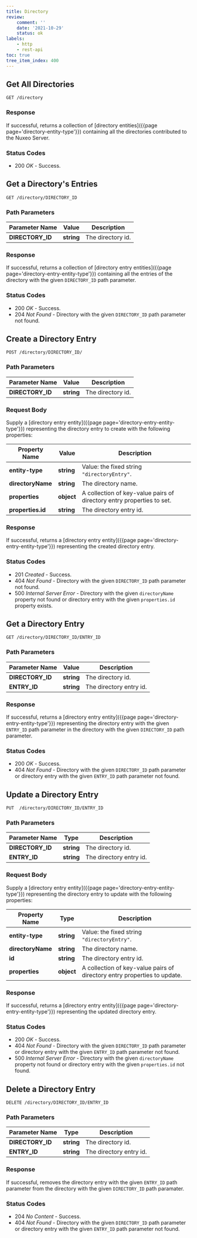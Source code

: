 ```yaml
---
title: Directory
review:
    comment: ''
    date: '2021-10-29'
    status: ok
labels:
    - http
    - rest-api
toc: true
tree_item_index: 400
---
```


## Get All Directories

```
GET /directory
```

### Response

If successful, returns a collection of [directory entities]({{page page='directory-entity-type'}}) containing all the directories contributed to the Nuxeo Server.

### Status Codes

- 200 *OK* - Success.

## Get a Directory's Entries

```
GET /directory/DIRECTORY_ID
```

### Path Parameters

| Parameter Name   | Value      | Description       |
| ---------------- | ---------- | ----------------- |
| **DIRECTORY_ID** | **string** | The directory id. |

### Response

If successful, returns a collection of [directory entry entities]({{page page='directory-entry-entity-type'}}) containing all the entries of the directory with the given `DIRECTORY_ID` path parameter.

### Status Codes

- 200 *OK* - Success.
- 204 *Not Found* - Directory with the given `DIRECTORY_ID` path parameter not found.

## Create a Directory Entry

```
POST /directory/DIRECTORY_ID/
```

### Path Parameters

| Parameter Name   | Value      | Description       |
| ---------------- | ---------- | ----------------- |
| **DIRECTORY_ID** | **string** | The directory id. |

### Request Body

Supply a [directory entry entity]({{page page='directory-entry-entity-type'}}) representing the directory entry to create with the following properties:

| Property Name     | Value      | Description                                                           |
| ----------------- | ---------- | --------------------------------------------------------------------- |
| **entity-type**   | **string** | Value: the fixed string `"directoryEntry"`.                           |
| **directoryName** | **string** | The directory name.                                                   |
| **properties**    | **object** | A collection of key-value pairs of directory entry properties to set. |
| **properties.id** | **string** | The directory entry id.                                               |

### Response

If successful, returns a [directory entry entity]({{page page='directory-entry-entity-type'}}) representing the created directory entry.

### Status Codes

- 201 *Created* - Success.
- 404 *Not Found* - Directory with the given `DIRECTORY_ID` path parameter not found.
- 500 *Internal Server Error* - Directory with the given `directoryName` property not found or directory entry with the given `properties.id` property exists.

## Get a Directory Entry

```
GET /directory/DIRECTORY_ID/ENTRY_ID
```

### Path Parameters

| Parameter Name   | Value      | Description             |
| ---------------- | ---------- | ----------------------- |
| **DIRECTORY_ID** | **string** | The directory id.       |
| **ENTRY_ID**     | **string** | The directory entry id. |

### Response

If successful, returns a [directory entry entity]({{page page='directory-entry-entity-type'}}) representing the directory entry with the given `ENTRY_ID` path parameter in the directory with the given `DIRECTORY_ID` path parameter.

### Status Codes

- 200 *OK* - Success.
- 404 *Not Found* - Directory with the given `DIRECTORY_ID` path parameter or directory entry with the given `ENTRY_ID` path parameter not found.

## Update a Directory Entry

```
PUT  /directory/DIRECTORY_ID/ENTRY_ID
```

### Path Parameters

| Parameter Name   | Type       | Description             |
| ---------------- | ---------- | ----------------------- |
| **DIRECTORY_ID** | **string** | The directory id.       |
| **ENTRY_ID**     | **string** | The directory entry id. |

### Request Body

Supply a [directory entry entity]({{page page='directory-entry-entity-type'}}) representing the directory entry to update with the following properties:

| Property Name     | Type       | Description                                                              |
| ----------------- | ---------- | ------------------------------------------------------------------------ |
| **entity-type**   | **string** | Value: the fixed string `"directoryEntry"`.                              |
| **directoryName** | **string** | The directory name.                                                      |
| **id**            | **string** | The directory entry id.                                                  |
| **properties**    | **object** | A collection of key-value pairs of directory entry properties to update. |

### Response

If successful, returns a [directory entry entity]({{page page='directory-entry-entity-type'}}) representing the updated directory entry.

### Status Codes

- 200 *OK* - Success.
- 404 *Not Found* - Directory with the given `DIRECTORY_ID` path parameter or directory entry with the given `ENTRY_ID` path parameter not found.
- 500 *Internal Server Error* - Directory with the given `directoryName` property not found or directory entry with the given `properties.id` not found.

## Delete a Directory Entry

```
DELETE /directory/DIRECTORY_ID/ENTRY_ID
```

### Path Parameters

| Parameter Name   | Type       | Description             |
| ---------------- | ---------- | ----------------------- |
| **DIRECTORY_ID** | **string** | The directory id.       |
| **ENTRY_ID**     | **string** | The directory entry id. |

### Response

If successful, removes the directory entry with the given `ENTRY_ID` path parameter from the directory with the given `DIRECTORY_ID` path paramater.

### Status Codes

- 204 *No Content* - Success.
- 404 *Not Found* - Directory with the given `DIRECTORY_ID` path parameter or directory entry with the given `ENTRY_ID` path parameter not found.
